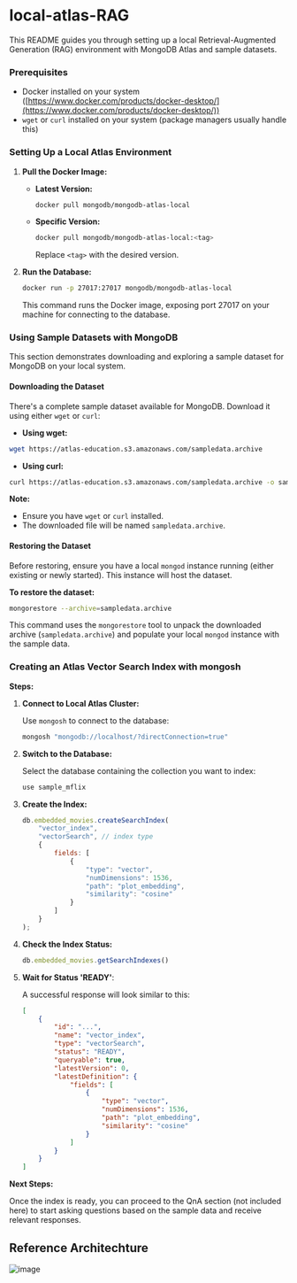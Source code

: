 # local-atlas-RAG

This README guides you through setting up a local Retrieval-Augmented Generation (RAG) environment with MongoDB Atlas and sample datasets.

### Prerequisites

* Docker installed on your system ([https://www.docker.com/products/docker-desktop/](https://www.docker.com/products/docker-desktop/))
* `wget` or `curl` installed on your system (package managers usually handle this)

### Setting Up a Local Atlas Environment

1. **Pull the Docker Image:**

   * **Latest Version:**
     ```bash
     docker pull mongodb/mongodb-atlas-local
     ```
   * **Specific Version:**
     ```bash
     docker pull mongodb/mongodb-atlas-local:<tag>
     ```
     Replace `<tag>` with the desired version.

2. **Run the Database:**

   ```bash
   docker run -p 27017:27017 mongodb/mongodb-atlas-local
   ```
   This command runs the Docker image, exposing port 27017 on your machine for connecting to the database.

### Using Sample Datasets with MongoDB

This section demonstrates downloading and exploring a sample dataset for MongoDB on your local system.

#### Downloading the Dataset

There's a complete sample dataset available for MongoDB. Download it using either `wget` or `curl`:

* **Using wget:**

```bash
wget https://atlas-education.s3.amazonaws.com/sampledata.archive
```

* **Using curl:**

```bash
curl https://atlas-education.s3.amazonaws.com/sampledata.archive -o sampledata.archive
```

**Note:**

* Ensure you have `wget` or `curl` installed.
* The downloaded file will be named `sampledata.archive`.

#### Restoring the Dataset

Before restoring, ensure you have a local `mongod` instance running (either existing or newly started). This instance will host the dataset.

**To restore the dataset:**

```bash
mongorestore --archive=sampledata.archive
```

This command uses the `mongorestore` tool to unpack the downloaded archive (`sampledata.archive`) and populate your local `mongod` instance with the sample data.

### Creating an Atlas Vector Search Index with mongosh

**Steps:**

1. **Connect to Local Atlas Cluster:**

   Use `mongosh` to connect to the database:

   ```bash
   mongosh "mongodb://localhost/?directConnection=true"
   ```

2. **Switch to the Database:**

   Select the database containing the collection you want to index:

   ```javascript
   use sample_mflix
   ```

3. **Create the Index:**

   ```javascript
   db.embedded_movies.createSearchIndex(
       "vector_index",
       "vectorSearch", // index type
       {
           fields: [
               {
                   "type": "vector",
                   "numDimensions": 1536,
                   "path": "plot_embedding",
                   "similarity": "cosine"
               }
           ]
       }
   );
   ```

4. **Check the Index Status:**

   ```javascript
   db.embedded_movies.getSearchIndexes()
   ```

5. **Wait for Status 'READY'**:

   A successful response will look similar to this:

   ```json
   [
       {
           "id": "...",
           "name": "vector_index",
           "type": "vectorSearch",
           "status": "READY",
           "queryable": true,
           "latestVersion": 0,
           "latestDefinition": {
               "fields": [
                   {
                       "type": "vector",
                       "numDimensions": 1536,
                       "path": "plot_embedding",
                       "similarity": "cosine"
                   }
               ]
           }
       }
   ]
   ```

**Next Steps:**

Once the index is ready, you can proceed to the QnA section (not included here) to start asking questions based on the sample data and receive relevant responses.

## Reference Architechture 

![image](https://github.com/mongodb-partners/MongoDB-RAG-Vercel/assets/114057324/3a4b863e-cea3-4d89-a6f5-24a4ee44cfd4)
